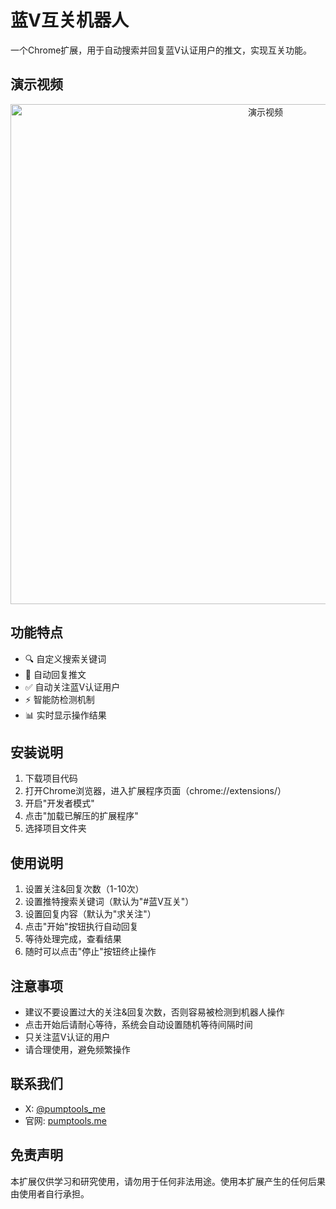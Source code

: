 # 蓝V互关机器人

一个Chrome扩展，用于自动搜索并回复蓝V认证用户的推文，实现互关功能。

## 演示视频

<div align="center">
  <a href="https://www.youtube.com/watch?v=h6KRZvqAhYg">
    <img src="https://img.youtube.com/vi/h6KRZvqAhYg/maxresdefault.jpg" alt="演示视频" width="800">
  </a>
</div>

## 功能特点

- 🔍 自定义搜索关键词
- 🤖 自动回复推文
- ✅ 自动关注蓝V认证用户
- ⚡ 智能防检测机制
- 📊 实时显示操作结果

## 安装说明

1. 下载项目代码
2. 打开Chrome浏览器，进入扩展程序页面（chrome://extensions/）
3. 开启"开发者模式"
4. 点击"加载已解压的扩展程序"
5. 选择项目文件夹

## 使用说明

1. 设置关注&回复次数（1-10次）
2. 设置推特搜索关键词（默认为"#蓝V互关"）
3. 设置回复内容（默认为"求关注"）
4. 点击"开始"按钮执行自动回复
5. 等待处理完成，查看结果
6. 随时可以点击"停止"按钮终止操作

## 注意事项

- 建议不要设置过大的关注&回复次数，否则容易被检测到机器人操作
- 点击开始后请耐心等待，系统会自动设置随机等待间隔时间
- 只关注蓝V认证的用户
- 请合理使用，避免频繁操作

## 联系我们

- X: [@pumptools_me](https://x.com/pumptools_me)
- 官网: [pumptools.me](https://pumptools.me/)

## 免责声明

本扩展仅供学习和研究使用，请勿用于任何非法用途。使用本扩展产生的任何后果由使用者自行承担。
